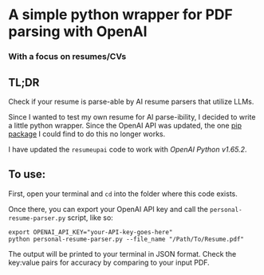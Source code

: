 # A simple python wrapper for PDF parsing with OpenAI
### **With a focus on resumes/CVs**

## TL;DR

Check if your resume is parse-able by AI resume parsers that utilize LLMs.

Since I wanted to test my own resume for AI parse-ibility, I decided to write a little python wrapper. Since the OpenAI API was updated, the one [pip package](https://github.com/resumeupai/resume-parser-ai) I could find to do this no longer works.

I have updated the `resumeupai` code to work with *OpenAI Python v1.65.2*.

## To use:

First, open your terminal and `cd` into the folder where this code exists.

Once there, you can export your OpenAI API key and call the `personal-resume-parser.py` script, like so:

```
export OPENAI_API_KEY="your-API-key-goes-here"
python personal-resume-parser.py --file_name "/Path/To/Resume.pdf"
```

The output will be printed to your terminal in JSON format. Check the key:value pairs for accuracy by comparing to your input PDF.
